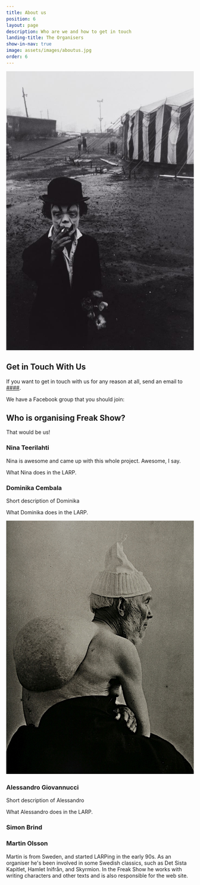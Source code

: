 ```yaml
---
title: About us
position: 6
layout: page
description: Who are we and how to get in touch
landing-title: The Organisers
show-in-nav: true
image: assets/images/aboutus.jpg
order: 6
---
```


<img src="assets/images/circusnoir_small.jpg" class="image right" alt="Circus Noir"/>

## Get in Touch With Us

If you want to get in touch with us for any reason at all, send an email to <a href="mailto:###">####</a>.

We have a Facebook group that you should join:

## Who is organising Freak Show?

That would be us!

### Nina Teerilahti

Nina is awesome and came up with this whole project. Awesome, I say.

What Nina does in the LARP.

### Dominika Cembala

Short description of Dominika

What Dominika does in the LARP.

<p><img class="image right" src="assets/images/krop1.jpg" alt=""/></p>

### Alessandro Giovannucci

Short description of Alessandro

What Alessandro does in the LARP.

### Simon Brind

### Martin Olsson

Martin is from Sweden, and started LARPing in the early 90s. As an organiser he's been involved in some Swedish classics, such as Det Sista Kapitlet, Hamlet Inifrån, and Skyrmion. In the Freak Show he works with writing characters and other texts and is also responsible for the web site.
